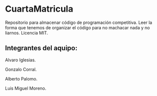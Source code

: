 # CuartaMatricula
Repositorio para almacenar código de programación competitiva. 
Leer la forma que tenemos de organizar el código para no machacar nada y no liarnos.
Licencia MIT.
## Integrantes del aquipo:
Alvaro Iglesias.

Gonzalo Corral.

Alberto Palomo.

Luis Miguel Moreno.
